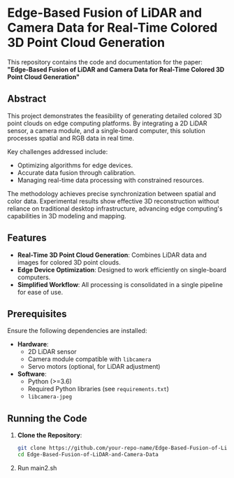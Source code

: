 # Edge-Based Fusion of LiDAR and Camera Data for Real-Time Colored 3D Point Cloud Generation

This repository contains the code and documentation for the paper:  
**"Edge-Based Fusion of LiDAR and Camera Data for Real-Time Colored 3D Point Cloud Generation"**  

## Abstract  
This project demonstrates the feasibility of generating detailed colored 3D point clouds on edge computing platforms. By integrating a 2D LiDAR sensor, a camera module, and a single-board computer, this solution processes spatial and RGB data in real time.  

Key challenges addressed include:  
- Optimizing algorithms for edge devices.  
- Accurate data fusion through calibration.  
- Managing real-time data processing with constrained resources.  

The methodology achieves precise synchronization between spatial and color data. Experimental results show effective 3D reconstruction without reliance on traditional desktop infrastructure, advancing edge computing's capabilities in 3D modeling and mapping.  

## Features  
- **Real-Time 3D Point Cloud Generation**: Combines LiDAR data and images for colored 3D point clouds.  
- **Edge Device Optimization**: Designed to work efficiently on single-board computers.  
- **Simplified Workflow**: All processing is consolidated in a single pipeline for ease of use.  

## Prerequisites  
Ensure the following dependencies are installed:  
- **Hardware**:  
  - 2D LiDAR sensor  
  - Camera module compatible with `libcamera`  
  - Servo motors (optional, for LiDAR adjustment)  
- **Software**:  
  - Python (>=3.6)  
  - Required Python libraries (see `requirements.txt`)  
  - `libcamera-jpeg`  

## Running the Code  

1. **Clone the Repository**:  
   ```bash
   git clone https://github.com/your-repo-name/Edge-Based-Fusion-of-LiDAR-and-Camera-Data.git  
   cd Edge-Based-Fusion-of-LiDAR-and-Camera-Data  

2. Run main2.sh
